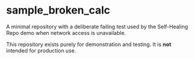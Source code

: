# sample_broken_calc

A minimal repository with a deliberate failing test used by the
Self-Healing Repo demo when network access is unavailable.

This repository exists purely for demonstration and testing.
It is **not** intended for production use.
